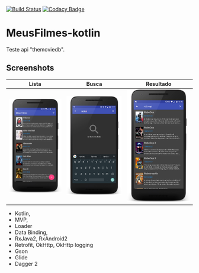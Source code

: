[![Build Status](https://travis-ci.org/diogo0liveira/MeusFilmes-MVP.svg?branch=master)](https://travis-ci.org/diogo0liveira/MeusFilmes-MVP)
[![Codacy Badge](https://api.codacy.com/project/badge/Grade/36ba51953a804915846ebfc22f37512e)](https://www.codacy.com/app/diogo0liveira/MeusFilmes-MVP?utm_source=github.com&amp;utm_medium=referral&amp;utm_content=diogo0liveira/MeusFilmes-MVP&amp;utm_campaign=Badge_Grade)

# MeusFilmes-kotlin
Teste api "themoviedb".

## Screenshots

|Lista|Busca|Resultado|
|:-:|:-:|:-:|
|![First](/docs/print_list.png?raw=true)|![Sec](/docs/print_search.png?raw=true)|![Third](/docs/print_search_result.png?raw=true)|

- Kotlin,
- MVP,
- Loader
- Data Binding,
- RxJava2, RxAndroid2 
- Retrofit, OkHttp, OkHttp logging 
- Gson
- Glide
- Dagger 2 
